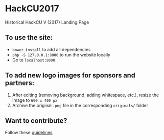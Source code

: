 # HackCU2017

Historical HackCU V (2017) Landing Page


## To use the site:
* `bower install` to add all dependencies
* `php -S 127.0.0.1:8000` to run the website locally
* Go to `localhost:8000`

## To add new logo images for sponsors and partners:
1. After editing (removing background, adding whitespace, etc.), resize the image to `600 x 400 px`
2. Archive the original `.png` file in the corresponding `originals/` folder

## Want to contribute?
Follow these [guidelines](.github/CONTRIBUTING.md)
